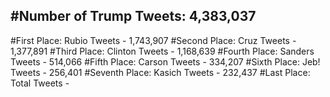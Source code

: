 #Number of Trump Tweets: 4,383,037
---
#First Place: Rubio Tweets - 1,743,907
#Second Place: Cruz Tweets - 1,377,891
#Third Place: Clinton Tweets - 1,168,639
#Fourth Place: Sanders Tweets - 514,066
#Fifth Place: Carson Tweets - 334,207
#Sixth Place: Jeb! Tweets - 256,401
#Seventh Place: Kasich Tweets - 232,437
#Last Place: Total Tweets -  
